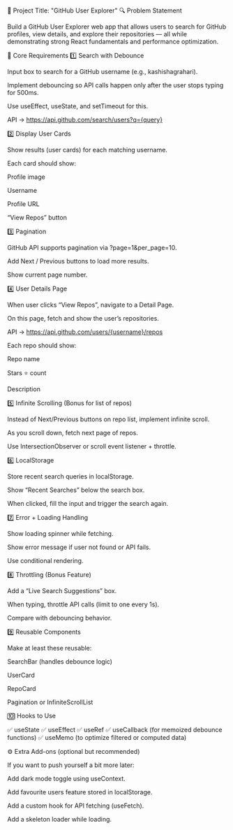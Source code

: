 🎯 Project Title: "GitHub User Explorer"
🔍 Problem Statement

Build a GitHub User Explorer web app that allows users to search for GitHub profiles, view details, and explore their repositories — all while demonstrating strong React fundamentals and performance optimization.

🧠 Core Requirements
1️⃣ Search with Debounce

Input box to search for a GitHub username (e.g., kashishagrahari).

Implement debouncing so API calls happen only after the user stops typing for 500ms.

Use useEffect, useState, and setTimeout for this.

API → https://api.github.com/search/users?q={query}

2️⃣ Display User Cards

Show results (user cards) for each matching username.

Each card should show:

Profile image

Username

Profile URL

“View Repos” button

3️⃣ Pagination

GitHub API supports pagination via ?page=1&per_page=10.

Add Next / Previous buttons to load more results.

Show current page number.

4️⃣ User Details Page

When user clicks “View Repos”, navigate to a Detail Page.

On this page, fetch and show the user’s repositories.

API → https://api.github.com/users/{username}/repos

Each repo should show:

Repo name

Stars ⭐ count

Description

5️⃣ Infinite Scrolling (Bonus for list of repos)

Instead of Next/Previous buttons on repo list, implement infinite scroll.

As you scroll down, fetch next page of repos.

Use IntersectionObserver or scroll event listener + throttle.

6️⃣ LocalStorage

Store recent search queries in localStorage.

Show “Recent Searches” below the search box.

When clicked, fill the input and trigger the search again.

7️⃣ Error + Loading Handling

Show loading spinner while fetching.

Show error message if user not found or API fails.

Use conditional rendering.

8️⃣ Throttling (Bonus Feature)

Add a “Live Search Suggestions” box.

When typing, throttle API calls (limit to one every 1s).

Compare with debouncing behavior.

9️⃣ Reusable Components

Make at least these reusable:

SearchBar (handles debounce logic)

UserCard

RepoCard

Pagination or InfiniteScrollList

🔟 Hooks to Use

✅ useState
✅ useEffect
✅ useRef
✅ useCallback (for memoized debounce functions)
✅ useMemo (to optimize filtered or computed data)

⚙️ Extra Add-ons (optional but recommended)

If you want to push yourself a bit more later:

Add dark mode toggle using useContext.

Add favourite users feature stored in localStorage.

Add a custom hook for API fetching (useFetch).

Add a skeleton loader while loading.